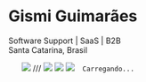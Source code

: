 
<h1 class="text-heading-xlarge inline t-24 v-align-middle break-words">Gismi Guimarães</h1>
<div class="text-body-medium break-words">
      Software Support | SaaS | B2B 
    </div>
    <span class="text-body-small inline t-black--light break-words">
      Santa Catarina, Brasil
    </span>
    <ul class="pv-top-card--list pv-top-card--list-bullet display-flex pb1"> 
<img src="https://img.icons8.com/cute-clipart/64/000000/linkedin.png"/>      ///  <img src="https://img.icons8.com/color/48/000000/javascript--v1.png"/>  <img  src="https://img.icons8.com/color/48/000000/nodejs.png"/> <img src="https://img.icons8.com/external-flaticons-lineal-color-flat-icons/64/000000/external-sql-file-computer-programming-icons-flaticons-lineal-color-flat-icons.png"/><img  
      
      Carregando...
